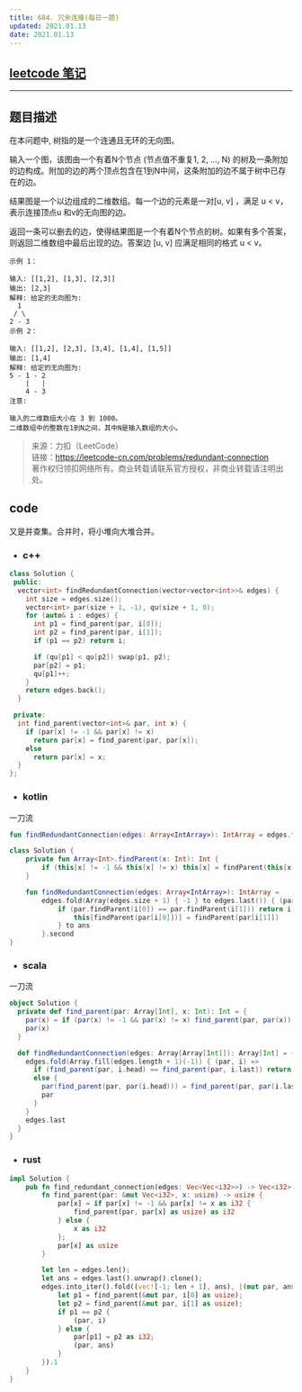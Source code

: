 ```yaml
---
title: 684. 冗余连接(每日一题)
updated: 2021.01.13  
date: 2021.01.13  
---
```


## [leetcode 笔记](https://lzyprime.github.io/leetcode/leetcode)

---

## 题目描述

在本问题中, 树指的是一个连通且无环的无向图。

输入一个图，该图由一个有着N个节点 (节点值不重复1, 2, ..., N) 的树及一条附加的边构成。附加的边的两个顶点包含在1到N中间，这条附加的边不属于树中已存在的边。

结果图是一个以边组成的二维数组。每一个边的元素是一对[u, v] ，满足 u < v，表示连接顶点u 和v的无向图的边。

返回一条可以删去的边，使得结果图是一个有着N个节点的树。如果有多个答案，则返回二维数组中最后出现的边。答案边 [u, v] 应满足相同的格式 u < v。

```
示例 1：

输入: [[1,2], [1,3], [2,3]]
输出: [2,3]
解释: 给定的无向图为:
  1
 / \
2 - 3
示例 2：

输入: [[1,2], [2,3], [3,4], [1,4], [1,5]]
输出: [1,4]
解释: 给定的无向图为:
5 - 1 - 2
    |   |
    4 - 3
注意:

输入的二维数组大小在 3 到 1000。
二维数组中的整数在1到N之间，其中N是输入数组的大小。
```

> 来源：力扣（LeetCode）  
> 链接：https://leetcode-cn.com/problems/redundant-connection  
> 著作权归领扣网络所有。商业转载请联系官方授权，非商业转载请注明出处。  

## code

又是并查集。合并时，将小堆向大堆合并。

- ### c++

```c++
class Solution {
 public:
  vector<int> findRedundantConnection(vector<vector<int>>& edges) {
    int size = edges.size();
    vector<int> par(size + 1, -1), qu(size + 1, 0);
    for (auto& i : edges) {
      int p1 = find_parent(par, i[0]);
      int p2 = find_parent(par, i[1]);
      if (p1 == p2) return i;

      if (qu[p1] < qu[p2]) swap(p1, p2);
      par[p2] = p1;
      qu[p1]++;
    }
    return edges.back();
  }

 private:
  int find_parent(vector<int>& par, int x) {
    if (par[x] != -1 && par[x] != x)
      return par[x] = find_parent(par, par[x]);
    else
      return par[x] = x;
  }
};
```

- ### kotlin 

一刀流

```kotlin
fun findRedundantConnection(edges: Array<IntArray>): IntArray = edges.fold(Array(edges.size + 1) { -1 } to edges.last()) { (par, ans), i -> if (par.findParent(i[0]) == par.findParent(i[1])) return i else par.apply { this[findParent(par[i[0]])] = findParent(par[i[1]]) } to ans }.second
```

```kotlin
class Solution {
    private fun Array<Int>.findParent(x: Int): Int {
        if (this[x] != -1 && this[x] != x) this[x] = findParent(this[x]) else this[x] = x; return this[x]
    }

    fun findRedundantConnection(edges: Array<IntArray>): IntArray =
        edges.fold(Array(edges.size + 1) { -1 } to edges.last()) { (par, ans), i ->
            if (par.findParent(i[0]) == par.findParent(i[1])) return i else par.apply {
                this[findParent(par[i[0]])] = findParent(par[i[1]])
            } to ans
        }.second
}
```

- ### scala

一刀流

```scala
object Solution {
  private def find_parent(par: Array[Int], x: Int): Int = {
    par(x) = if (par(x) != -1 && par(x) != x) find_parent(par, par(x)) else x
    par(x)
  }

  def findRedundantConnection(edges: Array[Array[Int]]): Array[Int] = {
    edges.fold(Array.fill(edges.length + 1)(-1)) { (par, i) =>
      if (find_parent(par, i.head) == find_parent(par, i.last)) return i
      else {
        par(find_parent(par, par(i.head))) = find_parent(par, par(i.last))
        par
      }
    }
    edges.last
  }
}
```

- ### rust

```rust
impl Solution {
    pub fn find_redundant_connection(edges: Vec<Vec<i32>>) -> Vec<i32> {
        fn find_parent(par: &mut Vec<i32>, x: usize) -> usize {
            par[x] = if par[x] != -1 && par[x] != x as i32 {
                find_parent(par, par[x] as usize) as i32
            } else {
                x as i32
            };
            par[x] as usize
        }

        let len = edges.len();
        let ans = edges.last().unwrap().clone();
        edges.into_iter().fold((vec![-1; len + 1], ans), |(mut par, ans), i| {
            let p1 = find_parent(&mut par, i[0] as usize);
            let p2 = find_parent(&mut par, i[1] as usize);
            if p1 == p2 {
                (par, i)
            } else {
                par[p1] = p2 as i32;
                (par, ans)
            }
        }).1
    }
}
```
